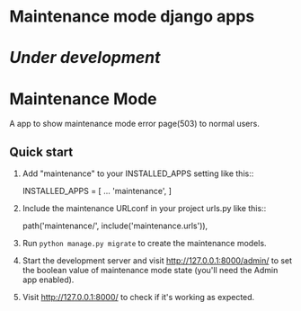 # Maintenance mode django apps

*Under development*
<br>
=====
Maintenance Mode    
=====

A app to show maintenance mode error page(503) to normal users.

Quick start
-----------

1. Add "maintenance" to your INSTALLED_APPS setting like this::

    INSTALLED_APPS = [
        ...
        'maintenance',
    ]

2. Include the maintenance URLconf in your project urls.py like this::

    path('maintenance/', include('maintenance.urls')),

3. Run `python manage.py migrate` to create the maintenance models.

4. Start the development server and visit http://127.0.0.1:8000/admin/
   to set the boolean value of maintenance mode state (you'll need the Admin app enabled).

5. Visit http://127.0.0.1:8000/ to check if it's working as expected.